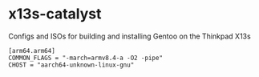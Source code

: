# x13s-catalyst
Configs and ISOs for building and installing Gentoo on the Thinkpad X13s


```
[arm64.arm64]
COMMON_FLAGS = "-march=armv8.4-a -O2 -pipe"
CHOST = "aarch64-unknown-linux-gnu"
```

